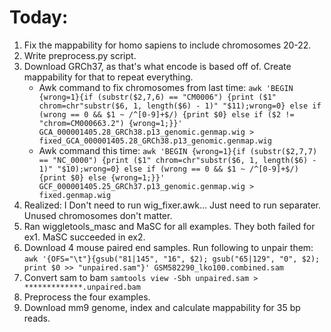 # Today:
1. Fix the mappability for homo sapiens to include chromosomes 20-22.
2. Write preprocess.py script.
3. Download GRCh37, as that's what encode is based off of. Create mappability for that to repeat everything.
    * Awk command to fix chromosomes from last time: `awk 'BEGIN {wrong=1}{if (substr($2,7,6) == "CM0006") {print ($1" chrom=chr"substr($6, 1, length($6) - 1)" "$11);wrong=0} else if (wrong == 0 && $1 ~ /^[0-9]+$/) {print $0} else if ($2 != "chrom=CM000663.2") {wrong=1;}}' GCA_000001405.28_GRCh38.p13_genomic.genmap.wig > fixed_GCA_000001405.28_GRCh38.p13_genomic.genmap.wig`
    * Awk command this time: `awk 'BEGIN {wrong=1}{if (substr($2,7,7) == "NC_0000") {print ($1" chrom=chr"substr($6, 1, length($6) - 1)" "$10);wrong=0} else if (wrong == 0 && $1 ~ /^[0-9]+$/) {print $0} else {wrong=1;}}' GCF_000001405.25_GRCh37.p13_genomic.genmap.wig > fixed.genmap.wig`
4. Realized: I Don't need to run wig_fixer.awk... Just need to run separater. Unused chromosomes don't matter.
5. Ran wiggletools_masc and MaSC for all examples. They both failed for ex1. MaSC succeeded in ex2.
6. Download 4 mouse paired end samples. Run following to unpair them: `awk '{OFS="\t"}{gsub("81|145", "16", $2); gsub("65|129", "0", $2); print $0 >> "unpaired.sam"}' GSM582290_lko100.combined.sam`
7. Convert sam to bam `samtools view -Sbh unpaired.sam > *************.unpaired.bam`
8. Preprocess the four examples.
9. Download mm9 genome, index and calculate mappability for 35 bp reads.
